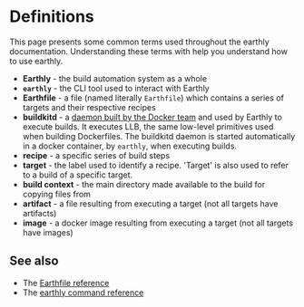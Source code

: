 # Definitions

This page presents some common terms used throughout the earthly documentation.  Understanding these terms with help you understand how to use earthly. 

* **Earthly** - the build automation system as a whole
* **`earthly`** - the CLI tool used to interact with Earthly
* **Earthfile** - a file (named literally `Earthfile`) which contains a series of targets and their respective recipes
* **buildkitd** - a [daemon built by the Docker team](https://github.com/moby/buildkit) and used by Earthly to execute builds. It executes LLB, the same low-level primitives used when building Dockerfiles. The buildkitd daemon is started automatically in a docker container, by `earthly`, when executing builds.
* **recipe** - a specific series of build steps
* **target** - the label used to identify a recipe. 'Target' is also used to refer to a build of a specific target.
* **build context** - the main directory made available to the build for copying files from
* **artifact** - a file resulting from executing a target (not all targets have artifacts)
* **image** - a docker image resulting from executing a target (not all targets have images)

## See also

* The [Earthfile reference](../earthfile/earthfile.md)
* The [earthly command reference](../earthly-command/earthly-command.md)
